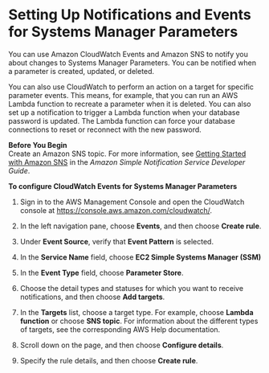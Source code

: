 # Setting Up Notifications and Events for Systems Manager Parameters<a name="sysman-paramstore-cwe"></a>

You can use Amazon CloudWatch Events and Amazon SNS to notify you about changes to Systems Manager Parameters\. You can be notified when a parameter is created, updated, or deleted\. 

You can also use CloudWatch to perform an action on a target for specific parameter events\. This means, for example, that you can run an AWS Lambda function to recreate a parameter when it is deleted\. You can also set up a notification to trigger a Lambda function when your database password is updated\. The Lambda function can force your database connections to reset or reconnect with the new password\.

**Before You Begin**  
Create an Amazon SNS topic\. For more information, see [Getting Started with Amazon SNS](https://docs.aws.amazon.com/sns/latest/dg/GettingStarted.html) in the *Amazon Simple Notification Service Developer Guide*\.

**To configure CloudWatch Events for Systems Manager Parameters**

1. Sign in to the AWS Management Console and open the CloudWatch console at [https://console\.aws\.amazon\.com/cloudwatch/](https://console.aws.amazon.com/cloudwatch/)\.

1. In the left navigation pane, choose **Events**, and then choose **Create rule**\.

1. Under **Event Source**, verify that **Event Pattern** is selected\.

1. In the **Service Name** field, choose **EC2 Simple Systems Manager \(SSM\)**

1. In the **Event Type** field, choose **Parameter Store**\.

1. Choose the detail types and statuses for which you want to receive notifications, and then choose **Add targets**\.

1. In the **Targets** list, choose a target type\. For example, choose **Lambda function** or choose **SNS topic**\. For information about the different types of targets, see the corresponding AWS Help documentation\. 

1. Scroll down on the page, and then choose **Configure details**\.

1. Specify the rule details, and then choose **Create rule**\.